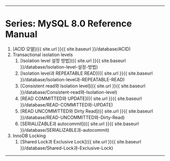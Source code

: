 
---

# Series: MySQL 8.0 Reference Manual

1. [ACID 모델]({{ site.url }}{{ site.baseurl }}/database/ACID)
2. Transactional isolation levels
   1. [Isolation level 설정 방법]({{ site.url }}{{ site.baseurl }}/database/Isolation-level-설정-방법)
   2. [Isolation level과 REPEATABLE READ]({{ site.url }}{{ site.baseurl }}/database/Isolation-level과-REPEATABLE-READ)
   3. [Consistent read와 Isolation level]({{ site.url }}{{ site.baseurl }}/database/Consistent-read와-Isolation-level)
   4. [READ COMMITTED와 UPDATE]({{ site.url }}{{ site.baseurl }}/database/READ-COMMITTED와-UPDATE)
   5. [READ UNCOMMITTED와 Dirty Read]({{ site.url }}{{ site.baseurl }}/database/READ-UNCOMMITTED와-Dirty-Read)
   6. [SERIALIZABLE과 autocommit]({{ site.url }}{{ site.baseurl }}/database/SERIALIZABLE과-autocommit)
3. InnoDB Locking
   1. [Shared Lock과 Exclusive Lock]({{ site.url }}{{ site.baseurl }}/database/Shared-Lock과-Exclusive-Lock)

---
<br>